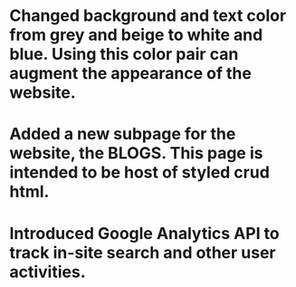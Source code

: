 # Changed background and text color from grey and beige to white and blue. Using this color pair can augment the appearance of the website.
# Added a new subpage for the website, the BLOGS. This page is intended to be host of styled crud html.
# Introduced Google Analytics API to track in-site search and other user activities.